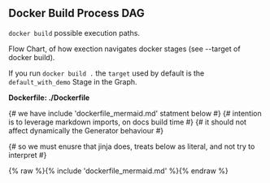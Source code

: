 ## Docker Build Process DAG

`docker build`  possible execution paths.

Flow Chart, of how exection navigates docker stages (see --target of docker build).

If you run `docker build .` the `target` used by default is the `default_with_demo` Stage in the Graph.

**Dockerfile: ./Dockerfile**

{# we have include 'dockerfile_mermaid.md' statment below #}
{# intention is to leverage markdown imports, on docs build time #}
{# it should not affect dynamically the Generator behaviour #}

{# so we must enusre that jinja does, treats below as literal, and not try to interpret #}

{% raw %}{% include 'dockerfile_mermaid.md' %}{% endraw %}
